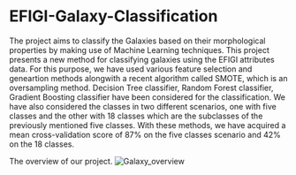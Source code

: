 # EFIGI-Galaxy-Classification
The project aims to classify the Galaxies based on their morphological properties
by making use of Machine Learning techniques. This project presents a new method
for classifying galaxies using the EFIGI attributes data. For this purpose, we have
used various feature selection and geneartion methods alongwith a recent algorithm
called SMOTE, which is an oversampling method. Decision Tree classifier, Random
Forest classifier, Gradient Boosting classifier have been considered for the classification. We have also considered the classes in two different scenarios, one with five
classes and the other with 18 classes which are the subclasses of the previously mentioned five classes. With these methods, we have acquired a mean cross-validation
score of 87% on the five classes scenario and 42% on the 18 classes.

The overview of our project.
![Galaxy_overview](https://github.com/user-attachments/assets/9e3febfa-e018-4b7a-86be-1e00f22cc02b)
